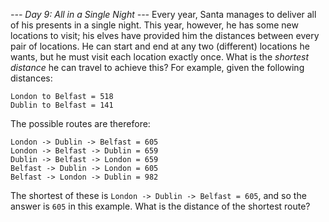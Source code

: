 *--- Day 9: All in a Single Night ---*
Every year, Santa manages to deliver all of his presents in a single night.
This year, however, he has some new locations to visit; his elves have provided him the distances between every pair of locations.  He can start and end at any two (different) locations he wants, but he must visit each location exactly once.  What is the _shortest distance_ he can travel to achieve this?
For example, given the following distances:
```London to Dublin = 464
London to Belfast = 518
Dublin to Belfast = 141
```
The possible routes are therefore:
```Dublin -> London -> Belfast = 982
London -> Dublin -> Belfast = 605
London -> Belfast -> Dublin = 659
Dublin -> Belfast -> London = 659
Belfast -> Dublin -> London = 605
Belfast -> London -> Dublin = 982
```
The shortest of these is `London -> Dublin -> Belfast = 605`, and so the answer is `605` in this example.
What is the distance of the shortest route?
